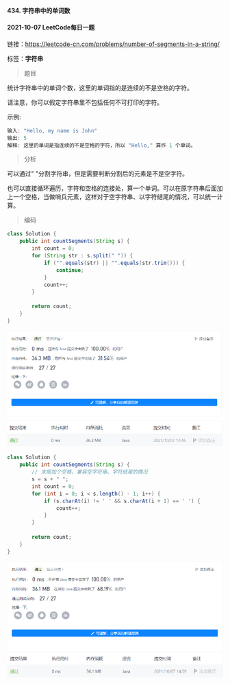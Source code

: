 #### 434. 字符串中的单词数

#### 2021-10-07 LeetCode每日一题

链接：https://leetcode-cn.com/problems/number-of-segments-in-a-string/

标签：**字符串**

> 题目

统计字符串中的单词个数，这里的单词指的是连续的不是空格的字符。

请注意，你可以假定字符串里不包括任何不可打印的字符。

示例:

```java
输入: "Hello, my name is John"
输出: 5
解释: 这里的单词是指连续的不是空格的字符，所以 "Hello," 算作 1 个单词。
```

> 分析

可以通过" "分割字符串，但是需要判断分割后的元素是不是空字符。

也可以直接循环遍历，字符和空格的连接处，算一个单词。可以在原字符串后面加上一个空格，当做哨兵元素，这样对于空字符串、以字符结尾的情况，可以统一计算。

> 编码

```java
class Solution {
    public int countSegments(String s) {
        int count = 0;
        for (String str : s.split(" ")) {
            if ("".equals(str) || "".equals(str.trim())) {
                continue;
            }
            count++;
        }

        return count;
    }
}
```

![image-20211007144656563](434.字符串中的单词数.assets/image-20211007144656563.png)

```java
class Solution {
    public int countSegments(String s) {
        // 末尾加个空格，兼容空字符串、字符结尾的情况
        s = s + " ";
        int count = 0;
        for (int i = 0; i < s.length() - 1; i++) {
            if (s.charAt(i) != ' ' && s.charAt(i + 1) == ' ') {
                count++;
            }
        }

        return count;
    }
}
```

![image-20211007150042067](434.字符串中的单词数.assets/image-20211007150042067.png)